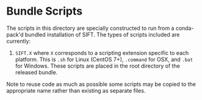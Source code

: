 # Bundle Scripts

The scripts in this directory are specially constructed to run from a
conda-pack'd bundled installation of SIFT. The types of scripts included are
currently:

1. `SIFT.X` where `X` corresponds to a scripting extension specific to each
   platform. This is `.sh` for Linux (CentOS 7+), `.command` for OSX, and
   `.bat` for Windows. These scripts are placed in the root directory of
   the released bundle.
   
Note to reuse code as much as possible some scripts may be copied to
the appropriate name rather than existing as separate files.